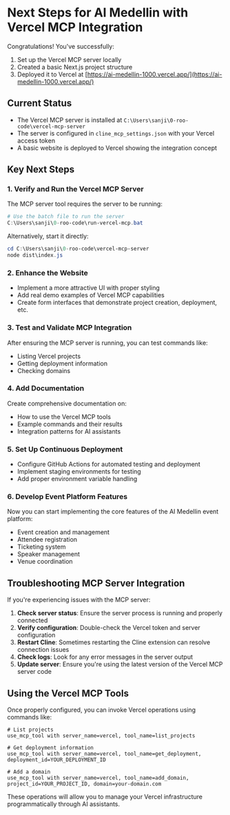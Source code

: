 # Next Steps for AI Medellin with Vercel MCP Integration

Congratulations! You've successfully:
1. Set up the Vercel MCP server locally
2. Created a basic Next.js project structure
3. Deployed it to Vercel at [https://ai-medellin-1000.vercel.app/](https://ai-medellin-1000.vercel.app/)

## Current Status
- The Vercel MCP server is installed at `C:\Users\sanji\0-roo-code\vercel-mcp-server`
- The server is configured in `cline_mcp_settings.json` with your Vercel access token
- A basic website is deployed to Vercel showing the integration concept

## Key Next Steps

### 1. Verify and Run the Vercel MCP Server
The MCP server tool requires the server to be running:

```powershell
# Use the batch file to run the server
C:\Users\sanji\0-roo-code\run-vercel-mcp.bat
```

Alternatively, start it directly:
```powershell
cd C:\Users\sanji\0-roo-code\vercel-mcp-server
node dist\index.js
```

### 2. Enhance the Website
- Implement a more attractive UI with proper styling
- Add real demo examples of Vercel MCP capabilities
- Create form interfaces that demonstrate project creation, deployment, etc.

### 3. Test and Validate MCP Integration
After ensuring the MCP server is running, you can test commands like:
- Listing Vercel projects
- Getting deployment information
- Checking domains

### 4. Add Documentation
Create comprehensive documentation on:
- How to use the Vercel MCP tools
- Example commands and their results
- Integration patterns for AI assistants

### 5. Set Up Continuous Deployment
- Configure GitHub Actions for automated testing and deployment
- Implement staging environments for testing
- Add proper environment variable handling

### 6. Develop Event Platform Features
Now you can start implementing the core features of the AI Medellin event platform:
- Event creation and management
- Attendee registration
- Ticketing system
- Speaker management
- Venue coordination

## Troubleshooting MCP Server Integration

If you're experiencing issues with the MCP server:

1. **Check server status**: Ensure the server process is running and properly connected
2. **Verify configuration**: Double-check the Vercel token and server configuration
3. **Restart Cline**: Sometimes restarting the Cline extension can resolve connection issues
4. **Check logs**: Look for any error messages in the server output
5. **Update server**: Ensure you're using the latest version of the Vercel MCP server code

## Using the Vercel MCP Tools

Once properly configured, you can invoke Vercel operations using commands like:

```
# List projects
use_mcp_tool with server_name=vercel, tool_name=list_projects

# Get deployment information
use_mcp_tool with server_name=vercel, tool_name=get_deployment, deployment_id=YOUR_DEPLOYMENT_ID

# Add a domain
use_mcp_tool with server_name=vercel, tool_name=add_domain, project_id=YOUR_PROJECT_ID, domain=your-domain.com
```

These operations will allow you to manage your Vercel infrastructure programmatically through AI assistants.
